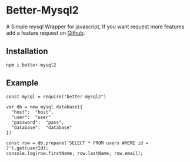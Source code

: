 # Better-Mysql2

A Simple mysql Wrapper for javascript, If you want request more features add a feature request on [Github](https://github.com/RomanMender/better-mysql2).

## Installation
```shell
npm i better-mysql2
```

## Example

~~~JS
const mysql = require("better-mysql2")

var db = new mysql.database({
  "host":  "host",
  "user":  "user"
  "password":  "pass",
  "database":  "database"
})

const row = db.prepare('SELECT * FROM users WHERE id = ?').get(userId);
console.log(row.firstName, row.lastName, row.email);
~~~
